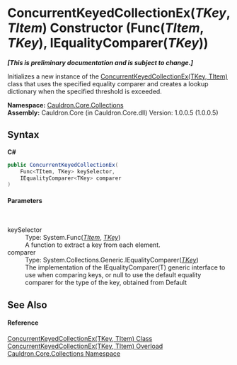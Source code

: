 # ConcurrentKeyedCollectionEx(*TKey*, *TItem*) Constructor (Func(*TItem*, *TKey*), IEqualityComparer(*TKey*))
 _**\[This is preliminary documentation and is subject to change.\]**_

Initializes a new instance of the <a href="T_Cauldron_Core_Collections_ConcurrentKeyedCollectionEx_2">ConcurrentKeyedCollectionEx(TKey, TItem)</a> class that uses the specified equality comparer and creates a lookup dictionary when the specified threshold is exceeded.

**Namespace:**&nbsp;<a href="N_Cauldron_Core_Collections">Cauldron.Core.Collections</a><br />**Assembly:**&nbsp;Cauldron.Core (in Cauldron.Core.dll) Version: 1.0.0.5 (1.0.0.5)

## Syntax

**C#**<br />
``` C#
public ConcurrentKeyedCollectionEx(
	Func<TItem, TKey> keySelector,
	IEqualityComparer<TKey> comparer
)
```


#### Parameters
&nbsp;<dl><dt>keySelector</dt><dd>Type: System.Func(<a href="T_Cauldron_Core_Collections_ConcurrentKeyedCollectionEx_2">*TItem*</a>, <a href="T_Cauldron_Core_Collections_ConcurrentKeyedCollectionEx_2">*TKey*</a>)<br />A function to extract a key from each element.</dd><dt>comparer</dt><dd>Type: System.Collections.Generic.IEqualityComparer(<a href="T_Cauldron_Core_Collections_ConcurrentKeyedCollectionEx_2">*TKey*</a>)<br />The implementation of the IEqualityComparer(T) generic interface to use when comparing keys, or null to use the default equality comparer for the type of the key, obtained from Default</dd></dl>

## See Also


#### Reference
<a href="T_Cauldron_Core_Collections_ConcurrentKeyedCollectionEx_2">ConcurrentKeyedCollectionEx(TKey, TItem) Class</a><br /><a href="Overload_Cauldron_Core_Collections_ConcurrentKeyedCollectionEx_2__ctor">ConcurrentKeyedCollectionEx(TKey, TItem) Overload</a><br /><a href="N_Cauldron_Core_Collections">Cauldron.Core.Collections Namespace</a><br />